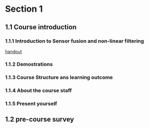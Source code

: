 # Section 1

## 1.1 Course introduction

### 1.1.1 Introduction to Sensor fusion and non-linear filtering

[handout](https://courses.edx.org/asset-v1:ChalmersX+ChM015x+1T2019+type@asset+block@L1.1a_main_small.pdf)


### 1.1.2 Demostrations


### 1.1.3 Course Structure ans learning outcome


### 1.1.4 About the course staff

### 1.1.5 Present yourself


## 1.2 pre-course survey